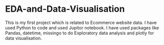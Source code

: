 # EDA-and-Data-Visualisation
This is my first project which is related to Ecommerce website data. I have used Python to code and used Jupitor notebook. I have used packages like Pandas, datetime, missingo to do Exploratory data analysis and plotly for data visualisation.
